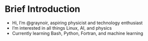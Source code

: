 # Brief Introduction

* Hi, I’m @graynoir, aspiring physicist and technology enthusiast
* I’m interested in all things Linux, AI, and physics
* Currently learning Bash, Python, Fortran, and machine learning


<!---
graynoir/graynoir is a ✨ special ✨ repository because its `README.md` (this file) appears on your GitHub profile.
You can click the Preview link to take a look at your changes.
--->
